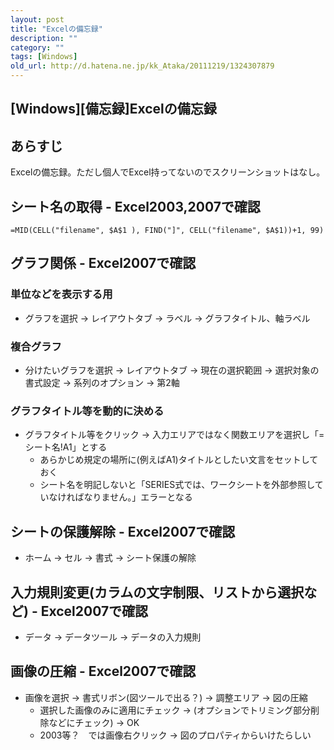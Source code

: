```yaml
---
layout: post
title: "Excelの備忘録"
description: ""
category: ""
tags: [Windows]
old_url: http://d.hatena.ne.jp/kk_Ataka/20111219/1324307879
---
```


\[Windows\]\[備忘録\]Excelの備忘録
----------------------------------

あらすじ
--------

Excelの備忘録。ただし個人でExcel持ってないのでスクリーンショットはなし。

シート名の取得 - Excel2003,2007で確認
-------------------------------------

``` ?
=MID(CELL("filename", $A$1 ), FIND("]", CELL("filename", $A$1))+1, 99)
```

グラフ関係 - Excel2007で確認
----------------------------

### 単位などを表示する用

-   グラフを選択 -&gt; レイアウトタブ -&gt; ラベル -&gt; グラフタイトル、軸ラベル

### 複合グラフ

-   分けたいグラフを選択 -&gt; レイアウトタブ -&gt; 現在の選択範囲 -&gt; 選択対象の書式設定 -&gt; 系列のオプション -&gt; 第2軸

### グラフタイトル等を動的に決める

-   グラフタイトル等をクリック -&gt; 入力エリアではなく関数エリアを選択し「=シート名!A1」とする
    -   あらかじめ規定の場所に(例えばA1)タイトルとしたい文言をセットしておく
    -   シート名を明記しないと「SERIES式では、ワークシートを外部参照していなければなりません。」エラーとなる

シートの保護解除 - Excel2007で確認
----------------------------------

-   ホーム -&gt; セル -&gt; 書式 -&gt; シート保護の解除

入力規則変更(カラムの文字制限、リストから選択など) - Excel2007で確認
--------------------------------------------------------------------

-   データ -&gt; データツール -&gt; データの入力規則

画像の圧縮 - Excel2007で確認
----------------------------

-   画像を選択 -&gt; 書式リボン(図ツールで出る？) -&gt; 調整エリア -&gt; 図の圧縮
    -   選択した画像のみに適用にチェック -&gt; (オプションでトリミング部分削除などにチェック) -&gt; OK
    -   2003等？　では画像右クリック -&gt; 図のプロパティからいけたらしい
